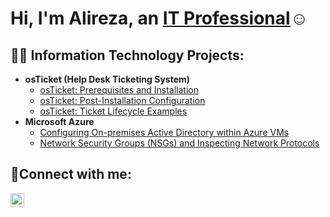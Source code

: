 <h1>Hi, I'm Alireza, an <a href="https://www.linkedin.com/in/alireza-nazir-610327333?utm_source=share&utm_campaign=share_via&utm_content=profile&utm_medium=android_app">IT Professional</a>☺</h1>

<h2>👨‍💻 Information Technology Projects:</h2>

- <b>osTicket (Help Desk Ticketing System)</b>
  - [osTicket: Prerequisites and Installation](https://github.com/AlirezaNazir/osticket-prereqs)
  - [osTicket: Post-Installation Configuration](https://github.com/AlirezaNazir/post-install-config)
  - [osTicket: Ticket Lifecycle Examples](https://github.com/AlirezaNazir/ticket-lifecycle)
- <b>Microsoft Azure</b>
  - [Configuring On-premises Active Directory within Azure VMs](https://github.com/AlirezaNazir/configure-ad)
  - [Network Security Groups (NSGs) and Inspecting Network Protocols](https://github.com/AlirezaNazir/azure-network-protocols)

<h2>🤳Connect with me:</h2>

[<img align="left" alt="Ali | LinkedIn" width="22px" src="https://cdn.jsdelivr.net/npm/simple-icons@v3/icons/linkedin.svg" />][linkedin]


[linkedin]: https://www.linkedin.com/in/alireza-nazir-610327333?utm_source=share&utm_campaign=share_via&utm_content=profile&utm_medium=android_app
